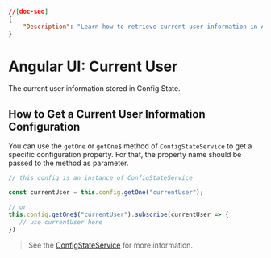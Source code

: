 ```json
//[doc-seo]
{
    "Description": "Learn how to retrieve current user information in Angular using ConfigStateService methods for efficient state management."
}
```

# Angular UI: Current User

The current user information stored in Config State.

## How to Get a Current User Information Configuration

You can use the `getOne` or `getOne$` method of `ConfigStateService` to get a specific configuration property. For that, the property name should be passed to the method as parameter.

```js
// this.config is an instance of ConfigStateService

const currentUser = this.config.getOne("currentUser");

// or
this.config.getOne$("currentUser").subscribe(currentUser => {
   // use currentUser here
})
```
 
> See the [ConfigStateService](./config-state-service) for more information.
